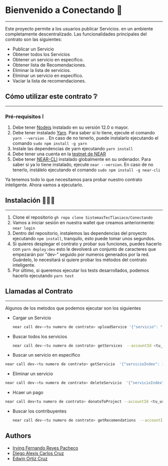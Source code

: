 # Bienvenido a Conectando 📖
---
Este proyecto permite a los usuarios publicar Servicios. en un ambiente completamente descentralizado.
Las funcionalidades principales del contrato son las siguientes:
* Publicar  un Servicio 
* Obtener todos los Servicios
* Obtener un servicio en específico.
* Obtener lista de Recomendaciones.
* Eliminar la lista de servicios.
* Eliminar un servicio en específico.
* Vaciar la lista de recomendaciones.


## Cómo utilizar este contrato ❔
---
### Pré-requisitos ❕
1. Debe tener [Nodejs](https://nodejs.org/en/) instalado en su versión 12.0 o mayor.
2. Debe tener instalado [Yarn](https://yarnpkg.com/). Para saber si lo tiene, ejecute el comando ```yarn --version ```. En caso de no tenerlo, puede instalarlo ejecutando el comando ```sudo npm install -g yarn```
3. Instale las dependencias de yarn ejecutando ```yarn install```
4. Debe tener una cuenta en la [testnet de NEAR](https://wallet.testnet.near.org/)
5. Debe tener [NEAR-CLI](https://github.com/near/near-cli) instalado globalmente en su ordenador. Para saber si ya lo tiene instalado, ejecute ```near --version```. En caso de no tenerlo, instálelo ejecutando el comando ```sudo npm install -g near-cli``` 

Ya tenemos todo lo que necesitamos para probar nuestro contrato inteligente. Ahora vamos a ejecutarlo.

## Instalación 📖🐱‍💻
---
1. Clone el repositorio ```gh repo clone SistemasTecTlaxiaco/Conectando```
2. Vamos a iniciar sesión en nuestra wallet que creamos anteriormente: ```near login```
3. Dentro del repositorio, instalemos las dependencias del proyecto ejecutando ```npm install```, tranquilo, esto puede tomar unos segundos.
4. Si quieres desplegar el contrato y probar sus funciones, puedes hacerlo con ```yarn deploy:dev``` esto le devolverá un conjunto de caracteres que empezarán por "dev-" seguido por numeros generados por la red. Guárdelo, lo necesitará si quiere probar los métodos del contrato inteligente.
5. Por último, si queremos ejecutar los tests desarrollados, podemos hacerlo ejecutando ```yarn test```
   
## Llamadas al Contrato 
---
Algunos de los metodos que podemos ejecutar son los siguientes
- Cargar un Servicio 
  ```bash
  near call dev-<tu numero de contrato> uploadService '{"servicio": "Nombre del servicio", "descripcion": "Descripcion del servicio", "imagen": "Una imagen del servicio", "direccion": "Direccion", "costo": "Costo"}' --accountId <tu_user.testnet>
  ```
- Buscar todos los servicios 
  ```bash
  near call dev-<tu numero de contrato> getServices  --accountId <tu_user.testnet>
  ```
- Buscar un servicio en especifico
```bash
near call dev-<tu numero de contrato> getServicio  '{"servicioIndex": i32}' --accountId <tu_user.testnet>
  ```
- Eliminar un servicio
```bash
near call dev-<tu numero de contrato> deleteServicio  '{"servicioIndex": i32}' --accountId <tu_user.testnet>
  ```
- Hcaer un pago 
```bash
near call dev<tu numero de contrato> donateToProject --accountId <tu_user.testnet> --amount i32
  ```
- Buscar los contribuyentes 
  ```bash
  near call dev-<tu numero de contrato> getRecomendations  --accountId <tu_user.testnet>
    ```

## Authors
- [Irving Fernando Reyes Pacheco](https://github.com/IrvingFernand0)
- [Diego Alexis Carlos Cruz](https://github.com/Diego047)
- [Edwin Ortiz Cruz](https://github.com/EdwinOrtiz1412)
